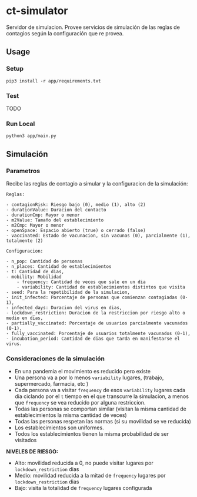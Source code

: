 # ct-simulator

Servidor de simulacion. Provee servicios de simulación de las reglas de contagios según la configuración que re provea.

## Usage
### Setup

`pip3 install -r app/requirements.txt`

### Test

TODO

### Run Local

`python3 app/main.py`

## Simulación

### Parametros

Recibe las reglas de contagio a simular y la configuracion de la simulación:

```
Reglas:

- contagionRisk: Riesgo bajo (0), medio (1), alto (2)
- durationValue: Duracion del contacto
- durationCmp: Mayor o menor
- m2Value: Tamaño del establecimiento
- m2Cmp: Mayor o menor
- openSpace: Espacio abierto (true) o cerrado (false)
- vaccinated: Estado de vacunacion, sin vacunas (0), parcialmente (1), totalmente (2)

Configuracion:

- n_pop: Cantidad de personas
- n_places: Cantidad de establecimientos
- t: Cantidad de dias,
- mobility: Mobilidad
    - frequency: Cantidad de veces que sale en un dia
    - variability: Cantidad de establecimientos distintos que visita
- seed: Para la repetibilidad de la simulacion,
- init_infected: Porcentaje de personas que comienzan contagiadas (0-1),
- infected_days: Duracion del virus en dias,
- lockdown_restriction: Duracion de la restriccion por riesgo alto o medio en dias,
- partially_vaccinated: Porcentaje de usuarios parcialmente vacunados (0-1),
- fully_vaccinated: Porcentaje de usuarios totalmente vacunados (0-1),
- incubation_period: Cantidad de dias que tarda en manifestarse el virus.

```

### Consideraciones de la simulación

- En una pandemia el movimiento es reducido pero existe
- Una persona va a por lo menos `variability` lugares, (trabajo, supermercado, farmacia, etc )
- Cada persona va a visitar `frequency` de esos `variability` lugares cada dia ciclando por el `t` tiempo en el que transcurre la simulacion, a menos que `frequency` se vea reducido por alguna restriccion.
- Todas las personas se comportan similar (visitan la misma cantidad de establecimientos la misma cantidad de veces)
- Todas las personas respetan las normas (si su movilidad se ve reducida)
- Los establecimientos son uniformes.
- Todos los establecimientos tienen la misma probabilidad de ser visitados

**NIVELES DE RIESGO:**
- Alto: movilidad reducida a 0, no puede visitar lugares por `lockdown_restriction` dias
- Medio: movilidad reducida a la mitad de `frequency` lugares por `lockdown_restriction` dias
- Bajo: visita la totalidad de `frequency` lugares configurada




